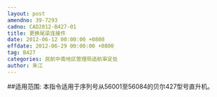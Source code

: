 ```yaml
---
layout: post
amendno: 39-7293
cadno: CAD2012-B427-01
title: 更换尾梁连接件
date: 2012-06-12 00:00:00 +0800
effdate: 2012-06-29 00:00:00 +0800
tag: B427
categories: 民航中南地区管理局适航审定处
author: 朱江
---
```


##适用范围:
本指令适用于序列号从56001至56084的贝尔427型号直升机。


